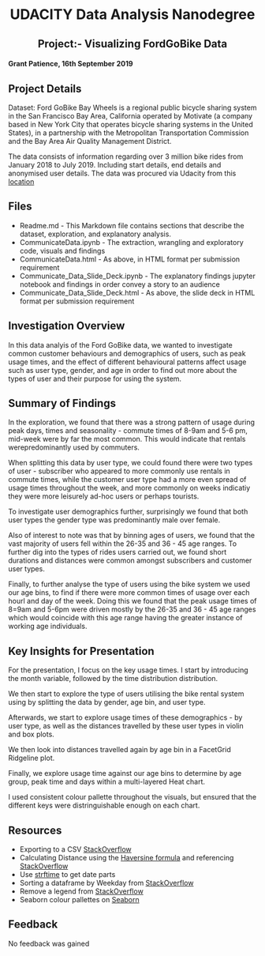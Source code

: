 # <center> UDACITY Data Analysis Nanodegree </center> 
## <center> Project:- Visualizing FordGoBike Data</center>
#### Grant Patience, 16th September 2019

## Project Details
Dataset: Ford GoBike
Bay Wheels is a regional public bicycle sharing system in the San Francisco Bay Area, California operated by Motivate 
(a company based in New York City that operates bicycle sharing systems in the United States), in a partnership with the 
Metropolitan Transportation Commission and the Bay Area Air Quality Management District.

The data consists of information regarding over 3 million bike rides from January 2018 to July 2019. Including start details, end details and anonymised user details.
The data was procured via Udacity from this [location](https://www.lyft.com/bikes/bay-wheels/system-data)

## Files
- Readme.md - This Markdown file contains sections that describe the dataset, exploration, and explanatory analysis.
- CommunicateData.ipynb - The extraction, wrangling and exploratory code, visuals and findings
- CommunicateData.html - As above, in HTML format per submission requirement
- Communicate_Data_Slide_Deck.ipynb - The explanatory findings jupyter notebook and findings in order convey a story to an audience
- Communicate_Data_Slide_Deck.html - As above, the slide deck in HTML format per submission requirement


## Investigation Overview

In this data analyis of the Ford GoBike data, we wanted to investigate common customer behaviours and demographics of users, 
such as peak usage times, and the effect of different behavioural patterns affect usage such as user type, gender, and age in order to find out more about the types of user and their purpose for using the system. 


## Summary of Findings

In the exploration, we found that there was a strong pattern of usage during peak days, times and seasonality - commute times of 8-9am and 5-6 pm, mid-week 
were by far the most common. This would indicate that rentals werepredominantly used by commuters. 

When splitting this data by user type, we could found there were two types of user - subscriber who appeared to more commonly use rentals in commute times, 
while the customer user type had a more even spread of usage times throughout the week, and more commonly on weeks indicatiy they were more leisurely ad-hoc users or perhaps tourists.

To investigate user demographics further, surprisingly we found that both user types the gender type was predominantly male over female. 

Also of interest to note was that by binning ages of users, we found that the vast majority of users fell within the 26-35 and 36 - 45 age ranges. 
To further dig into the types of rides users carried out, we found short durations and distances were common amongst subscribers and customer user types.

Finally, to further analyse the type of users using the bike system we used our age bins, to find if there were more common times of usage over each hourl and day of the week. 
Doing this we found that the peak usage times of 8=9am and 5-6pm were driven mostly by the 26-35 and 36 - 45 age ranges which would coincide with this age range having the greater instance of working age individuals.


## Key Insights for Presentation

For the presentation, I focus on the key usage times. I start by introducing the
month variable, followed by the time distribution distribution.

We then start to explore the type of users utilising the bike rental system using by splitting the data by gender, age bin, and user type. 

Afterwards, we start to explore usage times of these demographics - by user type, as well as the distances travelled by these user types in violin and box plots.

We then look into distances travelled again by age bin in a FacetGrid Ridgeline plot. 

Finally, we explore usage time against our age bins to determine by age group, peak time and days within a multi-layered Heat chart.

I used consistent colour pallette throughout the visuals, but ensured that the different keys were distringuishable enough on each chart.

## Resources
- Exporting to a CSV [StackOverflow](https://stackoverflow.com/questions/22872952/set-file-path-for-to-csv-in-pandas)
- Calculating Distance using the [Haversine formula](https://www.movable-type.co.uk/scripts/latlong.html) and referencing [StackOverflow](https://stackoverflow.com/questions/4913349/haversine-formula-in-python-bearing-and-distance-between-two-gps-points)
- Use [strftime](https://www.programiz.com/python-programming/datetime/strftime) to get date parts
- Sorting a dataframe by Weekday from [StackOverflow](https://stackoverflow.com/questions/47741400/pandas-dataframe-group-and-sort-by-weekday)
- Remove a legend from [StackOverflow](https://stackoverflow.com/questions/5735208/remove-the-legend-on-a-matplotlib-figure)
- Seaborn colour pallettes on [Seaborn](https://seaborn.pydata.org/tutorial/color_palettes.html)

## Feedback
No feedback was gained